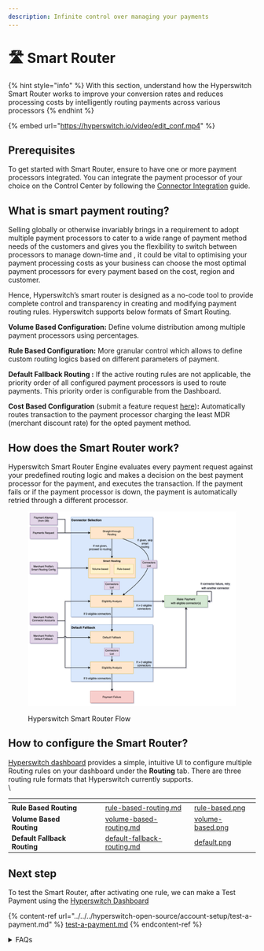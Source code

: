 ```yaml
---
description: Infinite control over managing your payments
---
```


# 🛣️ Smart Router

{% hint style="info" %}
With this section, understand how the Hyperswitch Smart Router works to improve your conversion rates and reduces processing costs by intelligently routing payments across various processors
{% endhint %}

{% embed url="https://hyperswitch.io/video/edit_conf.mp4" %}

## Prerequisites

To get started with Smart Router, ensure to have one or more payment processors integrated. You can integrate the payment processor of your choice on the Control Center by following the [Connector Integration](../../../hyperswitch-cloud/connectors/) guide.

## What is smart payment routing?

Selling globally or otherwise invariably brings in a requirement to adopt multiple payment processors to cater to a wide range of payment method needs of the customers and gives you the flexibility to switch between processors to manage down-time and , it could be vital to optimising your payment processing costs as your business can choose the most optimal payment processors for every payment based on the cost, region and customer.

Hence, Hyperswitch’s smart router is designed as a no-code tool to provide complete control and transparency in creating and modifying payment routing rules. Hyperswitch supports below formats of Smart Routing.

**Volume Based Configuration:** Define volume distribution among multiple payment processors using percentages.

**Rule Based Configuration:** More granular control which allows to define custom routing logics based on different parameters of payment.

**Default Fallback Routing :** If the active routing rules are not applicable, the priority order of all configured payment processors is used to route payments. This priority order is configurable from the Dashboard.

**Cost Based Configuration** (submit a feature request [here](https://github.com/juspay/hyperswitch/discussions/new?category=ideas-feature-requests))**:** Automatically routes transaction to the payment processor charging the least MDR (merchant discount rate) for the opted payment method.

## How does the Smart Router work?

Hyperswitch Smart Router Engine evaluates every payment request against your predefined routing logic and makes a decision on the best payment processor for the payment, and executes the transaction. If the payment fails or if the payment processor is down, the payment is automatically retried through a different processor.

<figure><img src="../../../.gitbook/assets/Smart Routing Flow.drawio.png" alt=""><figcaption><p>Hyperswitch Smart Router Flow</p></figcaption></figure>

## How to configure the Smart Router?

[Hyperswitch dashboard](https://app.hyperswitch.io/routing) provides a simple, intuitive UI to configure multiple Routing rules on your dashboard under the **Routing** tab. There are three routing rule formats that Hyperswitch currently supports.\
\


<table data-view="cards"><thead><tr><th></th><th></th><th></th><th data-hidden data-card-target data-type="content-ref"></th><th data-hidden data-card-cover data-type="files"></th></tr></thead><tbody><tr><td><strong>Rule Based Routing</strong></td><td></td><td></td><td><a href="rule-based-routing.md">rule-based-routing.md</a></td><td><a href="../../../.gitbook/assets/rule-based.png">rule-based.png</a></td></tr><tr><td><strong>Volume Based Routing</strong></td><td></td><td></td><td><a href="volume-based-routing.md">volume-based-routing.md</a></td><td><a href="../../../.gitbook/assets/volume-based.png">volume-based.png</a></td></tr><tr><td><strong>Default Fallback Routing</strong></td><td></td><td></td><td><a href="default-fallback-routing.md">default-fallback-routing.md</a></td><td><a href="../../../.gitbook/assets/default.png">default.png</a></td></tr></tbody></table>

## Next step&#x20;

To test the Smart Router, after activating one rule, we can make a Test Payment using the [Hyperswitch Dashboard ](https://app.hyperswitch.io/sdk)

{% content-ref url="../../../hyperswitch-open-source/account-setup/test-a-payment.md" %}
[test-a-payment.md](../../../hyperswitch-open-source/account-setup/test-a-payment.md)
{% endcontent-ref %}

<details>

<summary>FAQs</summary>

### 1. What parameters can I use to configure routing rules?

The rule-based routing supports setting up advanced rule configuration based on all critical /payments parameters such as Payment Method, Payment Method Type, Country, Currency, Amount etc.

### 2. Why did my payment go through 'Y' connector even though I have specified 'X' in my routing configuration? OR Why is it showing me 'Abc' payment method in SDK checkout even though I have not enabled it for the 'X' connector that I'm routing my payments through?

There can be multiple reasons why this happened but all of them can be boiled down to a "connector eligibility failure" for a given payment. We'll walk through a common scenario to examine what this really means.

* Imagine that you configured two connectors for your account. Say `Stripe`, then `Adyen`, in that order. Since you configured them in that order, your default fallback looks like this: `[Stripe, Adyen]` (connectors are appended to the end of your default fallback list when configured for the first time)
* In your connectors dashboard, you enable Cards for Stripe, and ApplePay for Adyen.
* Now you create a new Volume-based routing configuration, and you configure it to route 100% of your traffic through Stripe for now.
* Now you go ahead and open up the Hyperswitch SDK to make a test payment. In the payment method selection area, you can see two buttons, one for `Cards` and one for `ApplePay`.&#x20;
  * This is where you run into your first question. "Why is it showing me ApplePay even though I have configured 100% of my payments to go through Stripe, and ApplePay is not enabled for Stripe?"
  * The answer to this is, the payment methods that are shown to the customer in the SDK aren't conscious of your routing configuration. We prioritize giving your customers the complete spread of all enabled payment methods across all of your enabled connectors. Therefore, if you specifically do not wish for ApplePay to appear on your checkout screen, you need to disable it in `Adyen` here, even though your routing configuration makes no mention of Adyen.
* Now you select `ApplePay`, go through the required steps, confirm the payment, and it succeeds. You go to your payments dashboard and see that the payment went through `Adyen`.
  * This is where you run into the second question. "Why is the payment going through `Adyen` even though I have set my routing configuration to route 100% of my payments through `Stripe`?
  * The answer to this carries over from the previous point. Since we displayed `ApplePay` on the checkout screen even though it wasn't enabled for your preferred connector `Stripe`, we need to adhere to your connector payment method configuration and ensure the payment goes through the right connector, here, `Adyen` since `ApplePay` is only enabled for Adyen. To briefly explain how Hyperswitch reaches this conclusion :-
    * Hyperswitch runs your configured routing algorithm. Since this is `100% Stripe`, Hyperswitch receives `Stripe` as the outuput.
    * Hyperswitch then runs an Eligibility Analysis on the output (`Stripe`) to gauge its eligibility for the current payment. The Eligibility Analysis fails once Hyperswitch realizes that the payment is made through `ApplePay` which is not enabled for `Stripe`
    * The application then goes into fallback mode and loads your `default fallback`, which is `[Stripe, Adyen]` as seen earlier.
    * The application looks through the list in order. It ignores `Stripe` since it has already failed the Eligibility Analysis. It instead subjects `Adyen` (the next connector in the list) to the same Eligibility Analysis.
    * This time the analysis passes since `ApplePay` is enabled for `Adyen`.
    * Hyperswitch takes `Adyen` as the final connector to make the payment through even though your configuration says `100% Stripe`.
  * This fallback flow is taken when none of the connectors in the output of routing are eligible for the payment. This is done in an effort to maximize the success rate of the payment even if it means deviating from the currently active routing configuration.

</details>

